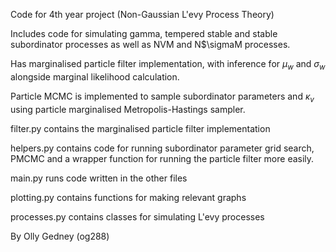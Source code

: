 Code for 4th year project (Non-Gaussian L\'evy Process Theory)

Includes code for simulating gamma, tempered stable and stable subordinator processes as well as NVM and N$\sigmaM processes. 

Has marginalised particle filter implementation, with inference for $\mu_w$ and $\sigma_w$ alongside marginal likelihood calculation.

Particle MCMC is implemented to sample subordinator parameters and $\kappa_v$ using particle marginalised Metropolis-Hastings sampler.


filter.py contains the marginalised particle filter implementation

helpers.py contains code for running subordinator parameter grid search, PMCMC and a wrapper function for running the particle filter more easily.

main.py runs code written in the other files

plotting.py contains functions for making relevant graphs

processes.py contains classes for simulating L\'evy processes

By Olly Gedney (og288)
